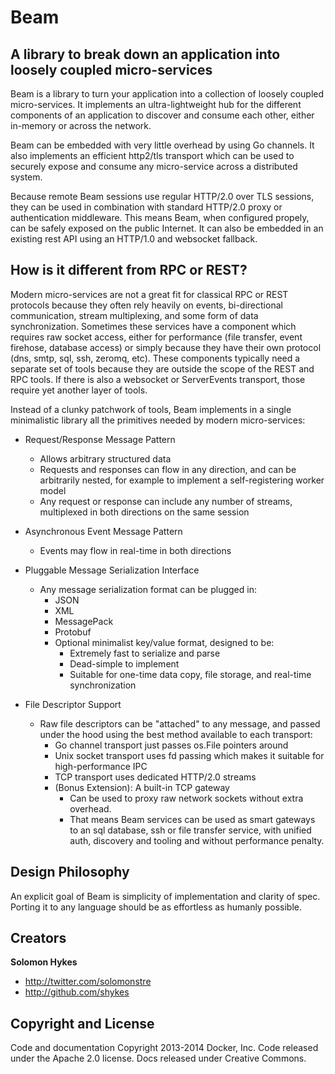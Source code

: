 # Beam

## A library to break down an application into loosely coupled micro-services

Beam is a library to turn your application into a collection of loosely coupled micro-services.
It implements an ultra-lightweight hub for the different components of an application
to discover and consume each other, either in-memory or across the network.

Beam can be embedded with very little overhead by using Go channels. It
also implements an efficient http2/tls transport which can be used to
securely expose and consume any micro-service across a distributed system.

Because remote Beam sessions use regular HTTP/2.0 over TLS sessions, they can
be used in combination with standard HTTP/2.0 proxy or authentication
middleware. This means Beam, when configured propely, can be safely exposed
on the public Internet. It can also be embedded in an existing rest API
using an HTTP/1.0 and websocket fallback.

## How is it different from RPC or REST?

Modern micro-services are not a great fit for classical RPC or REST
protocols because they often rely heavily on events, bi-directional
communication, stream multiplexing, and some form of data synchronization.
Sometimes these services have a component which requires raw socket access,
either for performance (file transfer, event firehose, database access) or
simply because they have their own protocol (dns, smtp, sql, ssh,
zeromq, etc). These components typically need a separate set of tools
because they are outside the scope of the REST and RPC tools. If there is
also a websocket or ServerEvents transport, those require yet another layer
of tools.

Instead of a clunky patchwork of tools, Beam implements in a single
minimalistic library all the primitives needed by modern micro-services:

* Request/Response Message Pattern
    * Allows arbitrary structured data
    * Requests and responses can flow in any direction, and can be arbitrarily nested, for example to implement a self-registering worker model
    * Any request or response can include any number of streams, multiplexed in both directions on the same session

* Asynchronous Event Message Pattern
    * Events may flow in real-time in both directions

* Pluggable Message Serialization Interface
    * Any message serialization format can be plugged in: 
        * JSON
        * XML
        * MessagePack
        * Protobuf
        * Optional minimalist key/value format, designed to be:
            * Extremely fast to serialize and parse
            * Dead-simple to implement
            * Suitable for one-time data copy, file storage, and real-time synchronization

* File Descriptor Support
    * Raw file descriptors can be "attached" to any message, and passed under the hood using the best method available to each transport:
        * Go channel transport just passes os.File pointers around
        * Unix socket transport uses fd passing which makes it suitable for high-performance IPC
        * TCP transport uses dedicated HTTP/2.0 streams
        * (Bonus Extension): A built-in TCP gateway
            * Can be used to proxy raw network sockets without extra overhead. 
            * That means Beam services can be used as smart gateways to an sql database, ssh or file transfer service, with unified auth, discovery and tooling and without performance penalty.

## Design Philosophy

An explicit goal of Beam is simplicity of implementation and clarity of
spec. Porting it to any language should be as effortless as humanly
possible.

## Creators

**Solomon Hykes**

- <http://twitter.com/solomonstre>
- <http://github.com/shykes>

## Copyright and License

Code and documentation Copyright 2013-2014 Docker, Inc. Code released under the Apache 2.0 license.
Docs released under Creative Commons.
